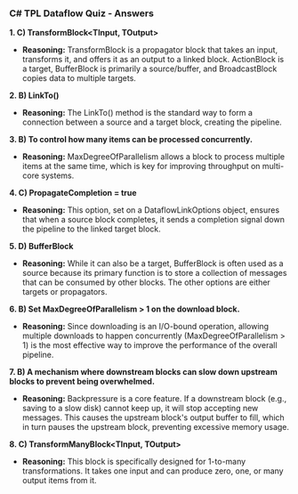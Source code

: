 ### C# TPL Dataflow Quiz - Answers

**1. C) TransformBlock<TInput, TOutput>**
   - **Reasoning:** TransformBlock is a propagator block that takes an input, transforms it, and offers it as an output to a linked block. ActionBlock is a target, BufferBlock is primarily a source/buffer, and BroadcastBlock copies data to multiple targets.

**2. B) LinkTo()**
   - **Reasoning:** The LinkTo() method is the standard way to form a connection between a source and a target block, creating the pipeline.

**3. B) To control how many items can be processed concurrently.**
   - **Reasoning:** MaxDegreeOfParallelism allows a block to process multiple items at the same time, which is key for improving throughput on multi-core systems.

**4. C) PropagateCompletion = true**
   - **Reasoning:** This option, set on a DataflowLinkOptions object, ensures that when a source block completes, it sends a completion signal down the pipeline to the linked target block.

**5. D) BufferBlock<T>**
   - **Reasoning:** While it can also be a target, BufferBlock is often used as a source because its primary function is to store a collection of messages that can be consumed by other blocks. The other options are either targets or propagators.

**6. B) Set MaxDegreeOfParallelism > 1 on the download block.**
   - **Reasoning:** Since downloading is an I/O-bound operation, allowing multiple downloads to happen concurrently (MaxDegreeOfParallelism > 1) is the most effective way to improve the performance of the overall pipeline.

**7. B) A mechanism where downstream blocks can slow down upstream blocks to prevent being overwhelmed.**
   - **Reasoning:** Backpressure is a core feature. If a downstream block (e.g., saving to a slow disk) cannot keep up, it will stop accepting new messages. This causes the upstream block's output buffer to fill, which in turn pauses the upstream block, preventing excessive memory usage.

**8. C) TransformManyBlock<TInput, TOutput>**
   - **Reasoning:** This block is specifically designed for 1-to-many transformations. It takes one input and can produce zero, one, or many output items from it.
